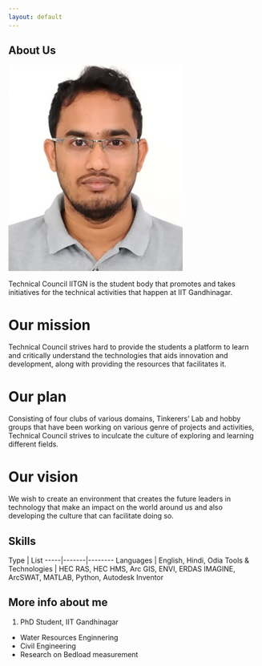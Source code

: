 ```yaml
---
layout: default
---
```


## About Us

<img class="profile-picture" src="bidpic.JPG">

Technical Council IITGN is the student body that promotes and takes initiatives for the technical activities that happen at IIT Gandhinagar. 

# Our mission
Technical Council strives hard to provide the students a platform to learn and critically understand the technologies that aids innovation and development, along with providing the resources that facilitates it.
# Our plan 
Consisting of four clubs of various domains, Tinkerers’ Lab and hobby groups that have been working on various genre of projects and activities, Technical Council strives to inculcate the culture of exploring and learning different fields.
# Our vision
We wish to create an environment that creates the future leaders in technology that make an impact on the world around us and also developing the culture that can facilitate doing so.

## Skills

Type | List
-----|-------|--------
Languages | English, Hindi, Odia
Tools & Technologies | HEC RAS, HEC HMS, Arc GIS, ENVI, ERDAS IMAGINE, ArcSWAT, MATLAB, Python, Autodesk Inventor
 
## More info about me
 1. PhD Student, IIT Gandhinagar
  * Water Resources Enginnering
  * Civil Engineering
  * Research on Bedload measurement



